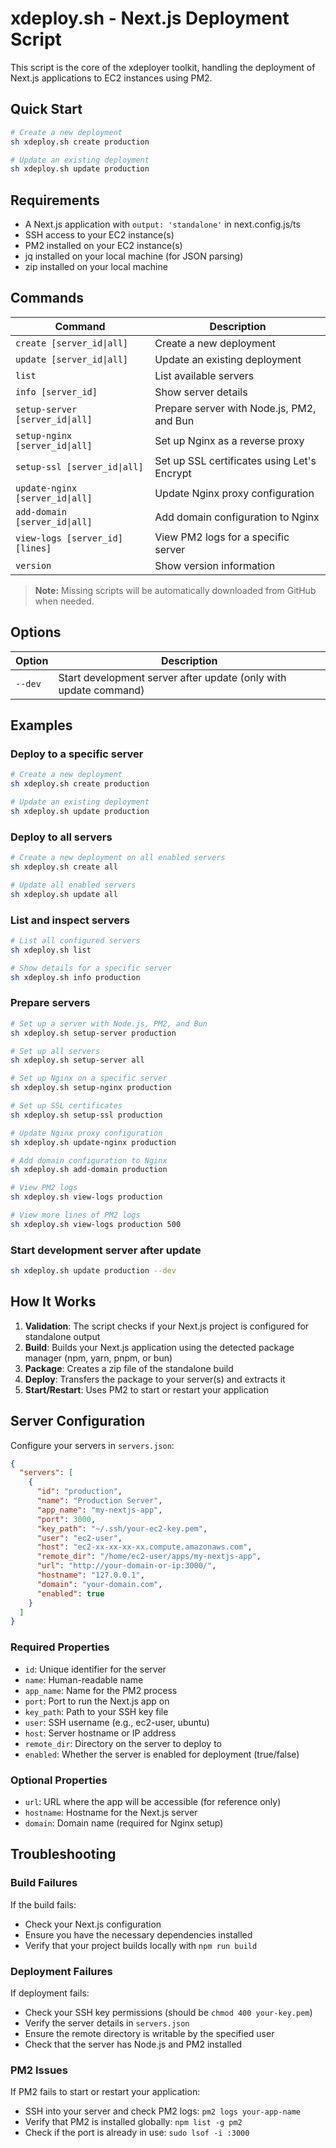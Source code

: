 # xdeploy.sh - Next.js Deployment Script

This script is the core of the xdeployer toolkit, handling the deployment of Next.js applications to EC2 instances using PM2.

## Quick Start

```bash
# Create a new deployment
sh xdeploy.sh create production

# Update an existing deployment
sh xdeploy.sh update production
```

## Requirements

- A Next.js application with `output: 'standalone'` in next.config.js/ts
- SSH access to your EC2 instance(s)
- PM2 installed on your EC2 instance(s)
- jq installed on your local machine (for JSON parsing)
- zip installed on your local machine

## Commands

| Command                         | Description                                 |
| ------------------------------- | ------------------------------------------- |
| `create [server_id\|all]`       | Create a new deployment                     |
| `update [server_id\|all]`       | Update an existing deployment               |
| `list`                          | List available servers                      |
| `info [server_id]`              | Show server details                         |
| `setup-server [server_id\|all]` | Prepare server with Node.js, PM2, and Bun   |
| `setup-nginx [server_id\|all]`  | Set up Nginx as a reverse proxy             |
| `setup-ssl [server_id\|all]`    | Set up SSL certificates using Let's Encrypt |
| `update-nginx [server_id\|all]` | Update Nginx proxy configuration            |
| `add-domain [server_id\|all]`   | Add domain configuration to Nginx           |
| `view-logs [server_id] [lines]` | View PM2 logs for a specific server         |
| `version`                       | Show version information                    |

> **Note:** Missing scripts will be automatically downloaded from GitHub when needed.

## Options

| Option  | Description                                                      |
| ------- | ---------------------------------------------------------------- |
| `--dev` | Start development server after update (only with update command) |

## Examples

### Deploy to a specific server

```bash
# Create a new deployment
sh xdeploy.sh create production

# Update an existing deployment
sh xdeploy.sh update production
```

### Deploy to all servers

```bash
# Create a new deployment on all enabled servers
sh xdeploy.sh create all

# Update all enabled servers
sh xdeploy.sh update all
```

### List and inspect servers

```bash
# List all configured servers
sh xdeploy.sh list

# Show details for a specific server
sh xdeploy.sh info production
```

### Prepare servers

```bash
# Set up a server with Node.js, PM2, and Bun
sh xdeploy.sh setup-server production

# Set up all servers
sh xdeploy.sh setup-server all

# Set up Nginx on a specific server
sh xdeploy.sh setup-nginx production

# Set up SSL certificates
sh xdeploy.sh setup-ssl production

# Update Nginx proxy configuration
sh xdeploy.sh update-nginx production

# Add domain configuration to Nginx
sh xdeploy.sh add-domain production

# View PM2 logs
sh xdeploy.sh view-logs production

# View more lines of PM2 logs
sh xdeploy.sh view-logs production 500
```

### Start development server after update

```bash
sh xdeploy.sh update production --dev
```

## How It Works

1. **Validation**: The script checks if your Next.js project is configured for standalone output
2. **Build**: Builds your Next.js application using the detected package manager (npm, yarn, pnpm, or bun)
3. **Package**: Creates a zip file of the standalone build
4. **Deploy**: Transfers the package to your server(s) and extracts it
5. **Start/Restart**: Uses PM2 to start or restart your application

## Server Configuration

Configure your servers in `servers.json`:

```json
{
  "servers": [
    {
      "id": "production",
      "name": "Production Server",
      "app_name": "my-nextjs-app",
      "port": 3000,
      "key_path": "~/.ssh/your-ec2-key.pem",
      "user": "ec2-user",
      "host": "ec2-xx-xx-xx-xx.compute.amazonaws.com",
      "remote_dir": "/home/ec2-user/apps/my-nextjs-app",
      "url": "http://your-domain-or-ip:3000/",
      "hostname": "127.0.0.1",
      "domain": "your-domain.com",
      "enabled": true
    }
  ]
}
```

### Required Properties

- `id`: Unique identifier for the server
- `name`: Human-readable name
- `app_name`: Name for the PM2 process
- `port`: Port to run the Next.js app on
- `key_path`: Path to your SSH key file
- `user`: SSH username (e.g., ec2-user, ubuntu)
- `host`: Server hostname or IP address
- `remote_dir`: Directory on the server to deploy to
- `enabled`: Whether the server is enabled for deployment (true/false)

### Optional Properties

- `url`: URL where the app will be accessible (for reference only)
- `hostname`: Hostname for the Next.js server
- `domain`: Domain name (required for Nginx setup)

## Troubleshooting

### Build Failures

If the build fails:

- Check your Next.js configuration
- Ensure you have the necessary dependencies installed
- Verify that your project builds locally with `npm run build`

### Deployment Failures

If deployment fails:

- Check your SSH key permissions (should be `chmod 400 your-key.pem`)
- Verify the server details in `servers.json`
- Ensure the remote directory is writable by the specified user
- Check that the server has Node.js and PM2 installed

### PM2 Issues

If PM2 fails to start or restart your application:

- SSH into your server and check PM2 logs: `pm2 logs your-app-name`
- Verify that PM2 is installed globally: `npm list -g pm2`
- Check if the port is already in use: `sudo lsof -i :3000`
